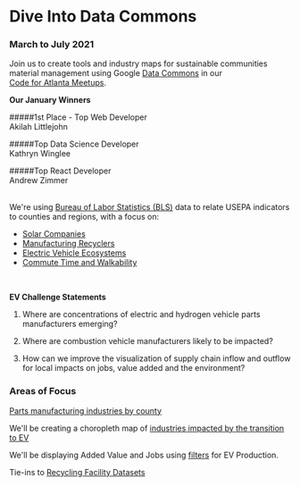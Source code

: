 
# Dive Into Data Commons
<!--
### Saturday, January 23, 2021, 10AM to 5PM
-->
### March to July 2021

Join us to create tools and industry maps for sustainable communities material management using Google [Data Commons](https://datacommons.org) in our <a href="https://www.meetup.com/codeforatlanta/" style="white-space:nowrap;">Code for Atlanta Meetups</a>.  

<!--
<b>Saturday, January 23, 2021 Schedule</b>  

10:00am to 12:00pm - Introductions and Team Building  
12:00pm to 4:00pm - Work Time  
4:00pm to 5:00pm - Team Share Outs  
-->

<b>Our January Winners</b>

#####1st Place - Top Web Developer  
Akilah Littlejohn  

#####Top Data Science Developer  
Kathryn Winglee  

#####Top React Developer  
Andrew Zimmer  
<br>

We're using [Bureau of Labor Statistics (BLS)](https://www.bls.gov/data/) data to relate USEPA indicators to counties and regions, with a focus on:  

- [Solar Companies](../../localsite/map/#show=solar)  
- [Manufacturing Recyclers](../../localsite/map/#show=recycling)   
- [Electric Vehicle Ecosystems](../../localsite/map/#show=vehicles)  
- [Commute Time and Walkability](../../localsite/info/data/)  
<br>

<b>EV Challenge Statements</b>  

1. Where are concentrations of electric and hydrogen vehicle parts manufacturers emerging?  

2. Where are combustion vehicle manufacturers likely to be impacted?  

3. How can we improve the visualization of supply chain inflow and outflow for local impacts on jobs, value added and the environment?  

<!--
<b>Growing EV Ecosystems</b>  

1. University of Georgia - 33 new Proterra electric buses coming in 2021  
1. Georgia Power - Half of system fleet vehicles will be electric by 2030  
1. Hartsfield–Jackson Atlanta International Airport - [GreeningATL](https://www.17sustainabledevelopmentgoals.org/greeningatl-the-most-resilient-airport-globally/)  
1. Lyft partnership pilot program to add 50 EVs  
1. German GEDIA building $85 million [EV Parts Plant near Dalton, GA](https://www.bizjournals.com/atlanta/news/2020/07/29/gedia-automotive-group-plant-dalton-georgia.html)  
1. Korean SK Innovation's $1.6 billion plant adds $960 million [EV battery expansion in Commerce, GA](https://www.bizjournals.com/atlanta/news/2020/06/30/sk-innovation-georgia-electric-vehicle-plant.html)   
-->

<h3>Areas of Focus</h3>

<a href="../../../localsite/info/#show=vehicles">Parts manufacturing industries by county</a>  
<!--
County automobile industry employment for 6-digit NAICS 336111.
4-digit NAICS resides in "By-Industry" link [here](https://www.bls.gov/cew/downloadable-data-files.htm), but we will be pulling from the Bureau of Labor Statistics (BLS)&nbsp;API.  
-->

We'll be creating a choropleth map of 
<a href="../projects/mobility/">industries impacted by the transition to EV</a><br>

We'll be displaying Added Value and Jobs using <a href="../../io/charts/inflow-outflow/#indicators=VADD,JOBS">filters</a> for EV Production.

Tie-ins to [Recycling Facility Datasets](../../localsite/map/recycling/ga/)

<!--
Georgia Labor Market Explorer
https://explorer.gdol.ga.gov/vosnet/Logoff.aspx?Displayonly=1&utype=L&plang=E
-->

